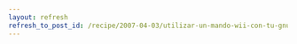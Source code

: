 ```yaml
---
layout: refresh
refresh_to_post_id: /recipe/2007-04-03/utilizar-un-mando-wii-con-tu-gnu-linux.html
---
```

